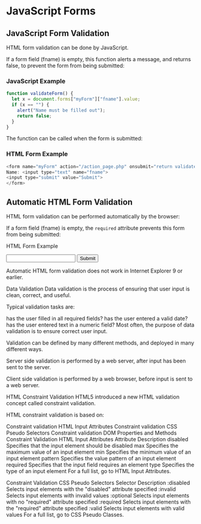 # JavaScript Forms

## JavaScript Form Validation
HTML form validation can be done by JavaScript.

If a form field (fname) is empty, this function alerts a message, and returns false, to prevent the form from being submitted:

### JavaScript Example
```js
function validateForm() {
  let x = document.forms["myForm"]["fname"].value;
  if (x == "") {
    alert("Name must be filled out");
    return false;
  }
}
```

The function can be called when the form is submitted:

### HTML Form Example
```js
<form name="myForm" action="/action_page.php" onsubmit="return validateForm()" method="post">
Name: <input type="text" name="fname">
<input type="submit" value="Submit">
</form>
```


## Automatic HTML Form Validation
HTML form validation can be performed automatically by the browser:

If a form field (fname) is empty, the `required` attribute prevents this form from being submitted:

HTML Form Example
<form action="/action_page.php" method="post">
  <input type="text" name="fname" required>
  <input type="submit" value="Submit">
</form>
Automatic HTML form validation does not work in Internet Explorer 9 or earlier.

Data Validation
Data validation is the process of ensuring that user input is clean, correct, and useful.

Typical validation tasks are:

has the user filled in all required fields?
has the user entered a valid date?
has the user entered text in a numeric field?
Most often, the purpose of data validation is to ensure correct user input.

Validation can be defined by many different methods, and deployed in many different ways.

Server side validation is performed by a web server, after input has been sent to the server.

Client side validation is performed by a web browser, before input is sent to a web server.

HTML Constraint Validation
HTML5 introduced a new HTML validation concept called constraint validation.

HTML constraint validation is based on:

Constraint validation HTML Input Attributes
Constraint validation CSS Pseudo Selectors
Constraint validation DOM Properties and Methods
Constraint Validation HTML Input Attributes
Attribute	Description
disabled	Specifies that the input element should be disabled
max	Specifies the maximum value of an input element
min	Specifies the minimum value of an input element
pattern	Specifies the value pattern of an input element
required	Specifies that the input field requires an element
type 	Specifies the type of an input element
For a full list, go to HTML Input Attributes.

Constraint Validation CSS Pseudo Selectors
Selector	Description
:disabled	Selects input elements with the "disabled" attribute specified
:invalid	Selects input elements with invalid values
:optional	Selects input elements with no "required" attribute specified
:required	Selects input elements with the "required" attribute specified
:valid	Selects input elements with valid values
For a full list, go to CSS Pseudo Classes.